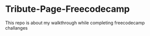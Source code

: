 # Tribute-Page-Freecodecamp
This repo is about my walkthrough while completing freecodecamp challanges
